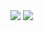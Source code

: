 <img src="https://capsule-render.vercel.app/api?type=waving&color=000000&height=150&section=header" />
<img src="https://capsule-render.vercel.app/api?type=waving&color=000000&height=150&section=footer" />
